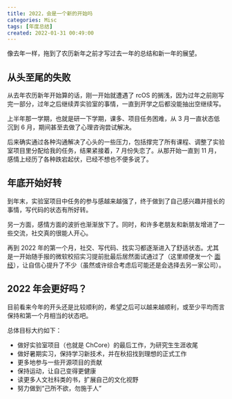 ```yaml
---
title: 2022，会是一个新的开始吗
categories: Misc
tags: [年度总结]
created: 2022-01-31 00:49:00
---
```


像去年一样，拖到了农历新年之前才写过去一年的总结和新一年的展望。

## 从头至尾的失败

从去年农历新年开始算的话，刚一开始就遭遇了 rcOS 的搁浅，因为过年之前刚写完一部分，过年之后继续弄实验室的事情，一直到开学之后都没能抽出空继续写。

上半年那一学期，也就是研一下学期，课多、项目任务困难，从 3 月一直状态低沉到 6 月，期间甚至去做了心理咨询尝试解决。

后来确实通过各种沟通解决了心头的一些压力，包括撑完了所有课程、调整了实验室项目里分配给我的任务，结果紧接着，7 月份失恋了。从那开始一直到 11 月，感情上经历了各种跌宕起伏，已经不想也不便多说了。

## 年底开始好转

到年末，实验室项目中任务的参与感越来越强了，终于做到了自己感兴趣并擅长的事情，写代码的状态有所好转。

另一方面，感情方面的波折也渐渐放下了。同时，和许多老朋友和新朋友增进了一些交流，社交真的很能人开心。

再到 2022 年的第一个月，社交、写代码、找实习都逐渐进入了舒适状态。尤其是一开始随手报的微软校招实习提前批最后居然面试通过了（这里顺便发一个 [面经](/posts/2022-01-30-microsoft-interview.md)），让自信心提升了不少（虽然或许综合考虑后可能还是会选择去另一家公司）。

## 2022 年会更好吗？

目前看来今年的开头还是比较顺利的，希望之后可以越来越顺利，或至少平均而言保持和第一个月相当的状态吧。

总体目标大约如下：

- 做好实验室项目（也就是 ChCore）的最后工作，为研究生生涯收尾
- 做好暑期实习，保持学习新技术，并在秋招找到理想的正式工作
- 更多地参与一些开源项目的贡献
- 保持运动，让自己变得更健康
- 读更多人文社科类的书，扩展自己的文化视野
- 努力做到“己所不欲，勿施于人”
